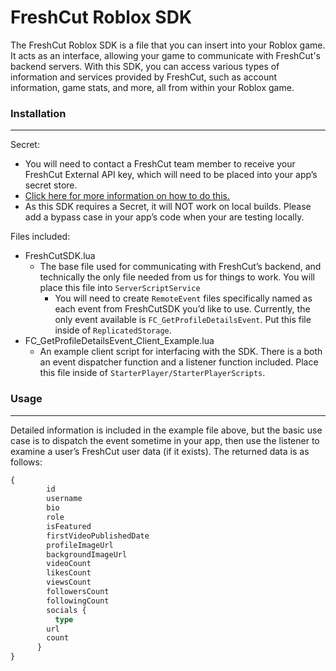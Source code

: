# FreshCut Roblox SDK

The FreshCut Roblox SDK is a file that you can insert into your Roblox game. It acts as an interface, allowing your game to communicate with FreshCut's backend servers. With this SDK, you can access various types of information and services provided by FreshCut, such as account information, game stats, and more, all from within your Roblox game.

### Installation

---

Secret:

- You will need to contact a FreshCut team member to receive your FreshCut External API key, which will need to be placed into your app’s secret store.
- [Click here for more information on how to do this.](https://create.roblox.com/docs/reference/engine/datatypes/Secret)
- As this SDK requires a Secret, it will NOT work on local builds. Please add a bypass case in your app’s code when your are testing locally.

Files included:

- FreshCutSDK.lua
    - The base file used for communicating with FreshCut’s backend, and technically the only file needed from us for things to work. You will place this file into `ServerScriptService`
        - You will need to create `RemoteEvent` files specifically named as each event from FreshCutSDK you’d like to use. Currently, the only event available is `FC_GetProfileDetailsEvent`. Put this file inside of `ReplicatedStorage`.
- FC_GetProfileDetailsEvent_Client_Example.lua
    - An example client script for interfacing with the SDK. There is a both an event dispatcher function and a listener function included. Place this file inside of `StarterPlayer/StarterPlayerScripts`.

### Usage

---

Detailed information is included in the example file above, but the basic use case is to dispatch the event sometime in your app, then use the listener to examine a user’s FreshCut user data (if it exists). The returned data is as follows:

```graphql
{
  		id
  		username
  		bio
  		role
  		isFeatured
  		firstVideoPublishedDate
  		profileImageUrl
  		backgroundImageUrl
  		videoCount
  		likesCount
  		viewsCount
  		followersCount
  		followingCount
  		socials {
  		  type
        url
      	count
      }
}
```